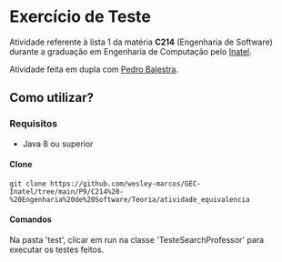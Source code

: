 # Exercício de Teste

Atividade referente à lista 1 da matéria **C214** (Engenharia de Software) durante a graduação em Engenharia de Computação pelo [Inatel](https://inatel.br/home/). 

Atividade feita em dupla com [Pedro Balestra](https://github.com/pedro-balestra).

## Como utilizar?

### Requisitos
 * Java 8 ou superior
 
#### Clone
```
git clone https://github.com/wesley-marcos/GEC-Inatel/tree/main/P9/C214%20-%20Engenharia%20de%20Software/Teoria/atividade_equivalencia
```
#### Comandos
Na pasta 'test', clicar em run na classe 'TesteSearchProfessor' para executar os testes feitos.
